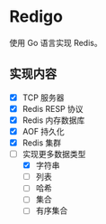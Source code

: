 # Redigo

使用 Go 语言实现 Redis。

## 实现内容

- [x] TCP 服务器
- [x] Redis RESP 协议
- [x] Redis 内存数据库
- [x] AOF 持久化
- [x] Redis 集群
- [ ] 实现更多数据类型
  - [x] 字符串
  - [ ] 列表
  - [ ] 哈希
  - [ ] 集合
  - [ ] 有序集合
